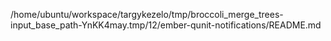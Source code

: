 /home/ubuntu/workspace/targykezelo/tmp/broccoli_merge_trees-input_base_path-YnKK4may.tmp/12/ember-qunit-notifications/README.md